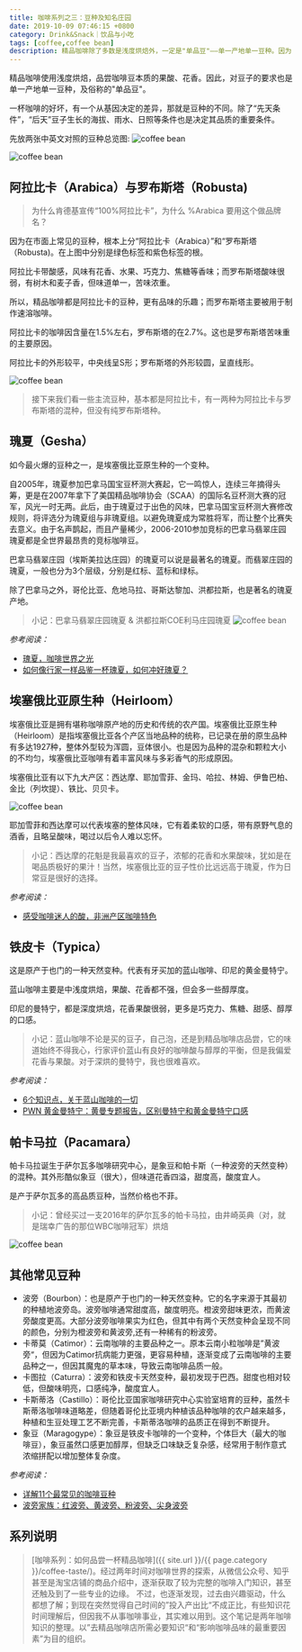 ```yaml
---
title: 咖啡系列之三：豆种及知名庄园
date: 2019-10-09 07:46:15 +0800
category: Drink&Snack｜饮品与小吃
tags: [coffee,coffee bean]
description: 精品咖啡除了多数是浅度烘焙外，一定是"单品豆"——单一产地单一豆种。因为，一杯咖啡的好坏，除了豆子的生长条件决定了其品质，还有一个从基因决定的差异，那就是豆种的不同。
---
```


精品咖啡使用浅度烘焙，品尝咖啡豆本质的果酸、花香。因此，对豆子的要求也是单一产地单一豆种，及俗称的"单品豆"。

一杯咖啡的好坏，有一个从基因决定的差异，那就是豆种的不同。除了“先天条件”，“后天”豆子生长的海拔、雨水、日照等条件也是决定其品质的重要条件。

先放两张中英文对照的豆种总览图:
![coffee bean](https://chenxie-fun.oss-cn-shenzhen.aliyuncs.com/drinks/coffee/pic1.1.jpg)

![coffee bean](https://chenxie-fun.oss-cn-shenzhen.aliyuncs.com/drinks/coffee/pic1.2.jpg)

## 阿拉比卡（Arabica）与罗布斯塔（Robusta)

> 为什么肯德基宣传“100%阿拉比卡”，为什么 %Arabica 要用这个做品牌名？

因为在市面上常见的豆种，根本上分“阿拉比卡（Arabica）”和“罗布斯塔（Robusta)。在上图中分别是绿色标签和紫色标签的根。

阿拉比卡带酸感，风味有花香、水果、巧克力、焦糖等香味；而罗布斯塔酸味很弱，有树木和麦子香，但味道单一，苦味浓重。

所以，精品咖啡都是阿拉比卡的豆种，更有品味的乐趣；而罗布斯塔主要被用于制作速溶咖啡。

阿拉比卡的咖啡因含量在1.5%左右，罗布斯塔的在2.7%。这也是罗布斯塔苦味重的主要原因。

阿拉比卡的外形较平，中央线呈S形；罗布斯塔的外形较圆，呈直线形。

![coffee bean](https://chenxie-fun.oss-cn-shenzhen.aliyuncs.com/drinks/coffee/pic2.jpg)


> 接下来我们看一些主流豆种，基本都是阿拉比卡，有一两种为阿拉比卡与罗布斯塔的混种，但没有纯罗布斯塔种。

## 瑰夏（Gesha）

如今最火爆的豆种之一，是埃塞俄比亚原生种的一个变种。

自2005年，瑰夏参加巴拿马国宝豆杯测大赛起，它一鸣惊人，连续三年摘得头筹，更是在2007年拿下了美国精品咖啡协会（SCAA）的国际名豆杯测大赛的冠军，风光一时无两。此后，由于瑰夏过于出色的风味，巴拿马国宝豆杯测大赛修改规则，将评选分为瑰夏组与非瑰夏组。以避免瑰夏成为常胜将军，而让整个比赛失去意义。由于名声鹊起，而且产量稀少，2006-2010参加竞标的巴拿马翡翠庄园瑰夏都是全世界最昂贵的竞标咖啡豆。

巴拿马翡翠庄园（埃斯美拉达庄园）的瑰夏可以说是最著名的瑰夏。而翡翠庄园的瑰夏，一般也分为3个层级，分别是红标、蓝标和绿标。

除了巴拿马之外，哥伦比亚、危地马拉、哥斯达黎加、洪都拉斯，也是著名的瑰夏产地。

>小记：巴拿马翡翠庄园瑰夏 & 洪都拉斯COE利马庄园瑰夏
![coffee bean](https://chenxie-fun.oss-cn-shenzhen.aliyuncs.com/drinks/coffee/pic7.jpg)

*参考阅读：*
* [瑰夏，咖啡世界之光](https://zhuanlan.zhihu.com/p/28309477)
* [如何像行家一样品鉴一杯瑰夏，如何冲好瑰夏？](https://mp.weixin.qq.com/s?__biz=MzA4MjQwMjcxMw==&mid=2654788633&idx=3&sn=2bb4b1217c3adf6580c6b7ec0db7f5ac&chksm=844e30efb339b9f9696486a681e3fc1a41817350352b1f6e23ebcd2977f3f92718268401e012&mpshare=1&scene=1&srcid=0602k6N1EMWGe1fYDqy8Q2Gi#rd)

## 埃塞俄比亚原生种（Heirloom）

埃塞俄比亚是拥有堪称咖啡原产地的历史和传统的农产国。埃塞俄比亚原生种（Heirloom）是指埃塞俄比亚各个产区当地品种的统称，已记录在册的原生品种有多达1927种，整体外型较为浑圆，豆体很小。也是因为品种的混杂和颗粒大小的不均匀，埃塞俄比亚咖啡有着丰富风味与多彩香气的形成原因。

埃塞俄比亚有以下九大产区：西达摩、耶加雪菲、金玛、哈拉、林姆、伊鲁巴柏、金比（列坎提）、铁比、贝贝卡。

![coffee bean](https://chenxie-fun.oss-cn-shenzhen.aliyuncs.com/drinks/coffee/pic6.jpg)

耶加雪菲和西达摩可以代表埃塞的整体风味，它有着柔软的口感，带有原野气息的酒香，且略呈酸味，喝过以后令人难以忘怀。

> 小记：西达摩的花魁是我最喜欢的豆子，浓郁的花香和水果酸味，犹如是在喝品质极好的果汁！当然，埃塞俄比亚的豆子性价比远远高于瑰夏，作为日常豆是很好的选择。

*参考阅读：*
* [感受咖啡迷人的酸，非洲产区咖啡特色](https://mp.weixin.qq.com/s?__biz=MzA4MjQwMjcxMw==&mid=2654795546&idx=4&sn=aeb8df069007fcb40e2ccf67e3eb5dba&chksm=844e1becb33992faf821d4165a3f3b188ce77caaf0bab4d24a0a07bb1e36bbc996e0c294a0ec&mpshare=1&scene=1&srcid=1013sG30Z1UC30o22DcGkT7E&sharer_sharetime=1570897156013&sharer_shareid=32cb5ecf20d7cf40d0444448d940c526#rd)

## 铁皮卡（Typica）

这是原产于也门的一种天然变种。代表有牙买加的蓝山咖啡、印尼的黄金曼特宁。

蓝山咖啡主要是中浅度烘焙，果酸、花香都不强，但会多一些醇厚度。

印尼的曼特宁，都是深度烘焙，花香果酸很弱，更多是巧克力、焦糖、甜感、醇厚的口感。

> 小记：蓝山咖啡不论是买的豆子，自己泡，还是到精品咖啡店品尝，它的味道始终不得我心，行家评价蓝山有良好的咖啡酸与醇厚的平衡，但是我偏爱花香与果酸。对于深烘的曼特宁，我也很难喜欢。

*参考阅读：*
* [6个知识点，关于蓝山咖啡的一切](https://mp.weixin.qq.com/s?__biz=MzU4MDYzOTE3OQ==&mid=2247483960&idx=1&sn=2d1becdffe9a1ae69c56cdc48495c3a9&chksm=fd52829cca250b8a2d1928fc863220e385a80d1a80291b6ffc2e059de07121700c48eec43023&mpshare=1&scene=1&srcid=10117UiJZCEsLw41nhiXvS1z&sharer_sharetime=1570808429631&sharer_shareid=32cb5ecf20d7cf40d0444448d940c526#rd)
* [PWN 黄金曼特宁：黄曼专题报告，区别曼特宁和黄金曼特宁口感](https://mp.weixin.qq.com/s?__biz=MzA4MjQwMjcxMw==&mid=2654794515&idx=4&sn=274f91dd95dcefb836f6741bfdc04bbd&chksm=844e1fe5b33996f3198c6e13d2033a05d77b7cb87c4546084479da4abe24583f87f754b0b90a&mpshare=1&scene=1&srcid=1011cUGHrDdj8j9pOG4gf4BS&sharer_sharetime=1570808665145&sharer_shareid=32cb5ecf20d7cf40d0444448d940c526#rd)

## 帕卡马拉（Pacamara）

帕卡马拉诞生于萨尔瓦多咖啡研究中心，是象豆和帕卡斯（一种波旁的天然变种）的混种。其外形酷似象豆（很大），但味道花香四溢，甜度高，酸度宜人。

是产于萨尔瓦多的高品质豆种，当然价格也不菲。

> 小记：曾经买过一支2016年的萨尔瓦多的帕卡马拉，由井崎英典（对，就是瑞幸广告的那位WBC咖啡冠军）烘焙

![coffee bean](
https://chenxie-fun.oss-cn-shenzhen.aliyuncs.com/drinks/coffee/pic4.jpg)

## 其他常见豆种

* 波旁（Bourbon）：也是原产于也门的一种天然变种。它的名字来源于其最初的种植地波旁岛。波旁咖啡通常甜度高，酸度明亮。橙波旁甜味更浓，而黄波旁酸度更高。大部分波旁咖啡果实为红色，但其中有两个天然变种会呈现不同的颜色，分别为橙波旁和黄波旁,还有一种稀有的粉波旁。
* 卡蒂莫（Catimor）：云南咖啡的主要品种之一。原本云南小粒咖啡是”黄波旁“，但因为Catimor抗病能力更强，更容易种植，逐渐变成了云南咖啡的主要品种之一，但因其魔鬼的草本味，导致云南咖啡品质一般。
* 卡图拉（Caturra）：波旁和铁皮卡天然变种，最初发现于巴西。甜度也相对较低，但酸味明亮，口感纯净，酸度宜人。
* 卡斯蒂洛（Castillo）：哥伦比亚国家咖啡研究中心实验室培育的豆种，虽然卡斯蒂洛咖啡味道略差，但随着哥伦比亚境内种植该品种咖啡的农户越来越多，种植和生豆处理工艺不断完善，卡斯蒂洛咖啡的品质正在得到不断提升。
* 象豆（Maragogype）：象豆是铁皮卡咖啡的一个变种，个体巨大（最大的咖啡豆），象豆虽然口感更加醇厚，但缺乏口味缺乏复杂感，经常用于制作意式浓缩拼配以增加整体复杂度。

*参考阅读：*
* [详解11个最常见的咖啡豆种](https://mp.weixin.qq.com/s?__biz=MzA4OTMzNjQxNA==&mid=2659729775&idx=1&sn=ef6c62f2fac034fbb06d1f270a1876ad&chksm=8b609e5ebc1717485b509b9e8ef59a6d8f547b2b5ce094d11cc3f59561ad2411d878d16f47fd&mpshare=1&scene=1&srcid=1007pgetoh29nSyrNzdie6Az&sharer_sharetime=1570409745266&sharer_shareid=32cb5ecf20d7cf40d0444448d940c526#rd)
* [波旁家族：红波旁、黄波旁、粉波旁、尖身波旁](https://mp.weixin.qq.com/s?__biz=MzA4MjQwMjcxMw==&mid=2654786316&idx=2&sn=7aa0f8bb3ec1d992eb6470d04308544c&chksm=844e3ffab339b6eccc9fcfb0c8ef8969b8bae7e05d42a7a6dc6d40978e766d15e200b527b627&mpshare=1&scene=1&srcid=10120SOQ7FbaCb80Ac10osCV&sharer_sharetime=1570809945389&sharer_shareid=32cb5ecf20d7cf40d0444448d940c526#rd)

## 系列说明

> [咖啡系列：如何品尝一杯精品咖啡]({{ site.url }}/{{ page.category }}/coffee-taste/)。经过两年时间对咖啡世界的探索，从微信公众号、知乎甚至是淘宝店铺的商品介绍中，逐渐获取了较为完整的咖啡入门知识，甚至还触及到了一些专业的边缘。
不过，也逐渐发现，过去由兴趣驱动，什么都想了解；到现在突然觉得自己时间的”投入产出比“不成正比，有些知识花时间理解后，但因我不从事咖啡事业，其实难以用到。这个笔记是两年咖啡知识的整理。以”去精品咖啡店所需必要知识“和“影响咖啡品味的最重要因素”为目的组织。
